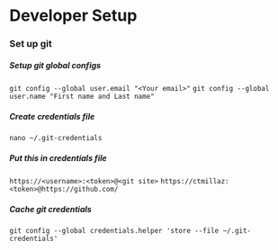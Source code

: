# Developer Setup
### Set up git
##### Setup git global configs
```git config --global user.email "<Your email>"```
```git config --global user.name "First name and Last name"```

##### Create credentials file
```nano ~/.git-credentials```

##### Put this in credentials file
```https://<username>:<token>@<git site>```
```https://ctmillaz:<token>@https://github.com/```

##### Cache git credentials
```git config --global credentials.helper 'store --file ~/.git-credentials'```

